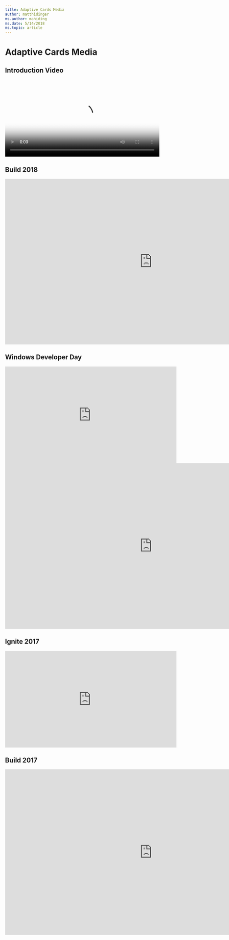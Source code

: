 ```yaml
---
title: Adaptive Cards Media
author: matthidinger
ms.author: mahiding
ms.date: 5/14/2018
ms.topic: article
---
```


# Adaptive Cards Media

## Introduction Video

<video controls width="100%" poster="../content/videoposter.png">
    <source src="https://adaptivecardsblob.blob.core.windows.net/assets/AdaptiveCardsOverviewVideo.mp4" type="video/mp4">
</video>

## Build 2018

<iframe src="https://medius.studios.ms/Embed/Video/BRK2401?SFYT=true" width="960" height="540" allowFullScreen frameBorder="0"></iframe>

## Windows Developer Day

<iframe width="560" height="315" src="https://www.youtube.com/embed/7BfKcU-7UjA" frameborder="0" allow="autoplay; encrypted-media" allowfullscreen></iframe>

<iframe src="https://channel9.msdn.com/Events/Windows/Windows-Developer-Day-Fall-Creators-Update/WinDev003/player" width="960" height="540" allowFullScreen frameBorder="0"></iframe>

## Ignite 2017

<iframe width="560" height="315" src="https://www.youtube.com/embed/v3pOg0EO2t4" frameborder="0" allow="autoplay; encrypted-media" allowfullscreen></iframe>

## Build 2017 

<iframe src="https://channel9.msdn.com/Events/Build/2017/B8002/player" width="960" height="540" allowFullScreen frameBorder="0"></iframe>

